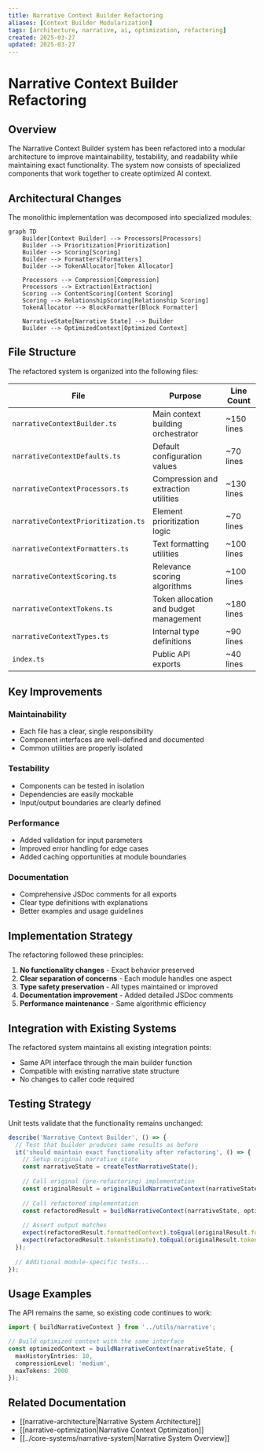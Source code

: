 ```yaml
---
title: Narrative Context Builder Refactoring
aliases: [Context Builder Modularization]
tags: [architecture, narrative, ai, optimization, refactoring]
created: 2025-03-27
updated: 2025-03-27
---
```


# Narrative Context Builder Refactoring

## Overview

The Narrative Context Builder system has been refactored into a modular architecture to improve maintainability, testability, and readability while maintaining exact functionality. The system now consists of specialized components that work together to create optimized AI context.

## Architectural Changes

The monolithic implementation was decomposed into specialized modules:

```mermaid
graph TD
    Builder[Context Builder] --> Processors[Processors]
    Builder --> Prioritization[Prioritization]
    Builder --> Scoring[Scoring]
    Builder --> Formatters[Formatters]
    Builder --> TokenAllocator[Token Allocator]
    
    Processors --> Compression[Compression]
    Processors --> Extraction[Extraction]
    Scoring --> ContentScoring[Content Scoring]
    Scoring --> RelationshipScoring[Relationship Scoring]
    TokenAllocator --> BlockFormatter[Block Formatter]
    
    NarrativeState[Narrative State] --> Builder
    Builder --> OptimizedContext[Optimized Context]
```

## File Structure

The refactored system is organized into the following files:

| File | Purpose | Line Count |
|------|---------|------------|
| `narrativeContextBuilder.ts` | Main context building orchestrator | ~150 lines |
| `narrativeContextDefaults.ts` | Default configuration values | ~70 lines |
| `narrativeContextProcessors.ts` | Compression and extraction utilities | ~130 lines |
| `narrativeContextPrioritization.ts` | Element prioritization logic | ~70 lines |
| `narrativeContextFormatters.ts` | Text formatting utilities | ~100 lines |
| `narrativeContextScoring.ts` | Relevance scoring algorithms | ~100 lines |
| `narrativeContextTokens.ts` | Token allocation and budget management | ~180 lines |
| `narrativeContextTypes.ts` | Internal type definitions | ~90 lines |
| `index.ts` | Public API exports | ~40 lines |

## Key Improvements

### Maintainability
- Each file has a clear, single responsibility
- Component interfaces are well-defined and documented
- Common utilities are properly isolated

### Testability
- Components can be tested in isolation
- Dependencies are easily mockable
- Input/output boundaries are clearly defined

### Performance
- Added validation for input parameters
- Improved error handling for edge cases
- Added caching opportunities at module boundaries

### Documentation
- Comprehensive JSDoc comments for all exports
- Clear type definitions with explanations
- Better examples and usage guidelines

## Implementation Strategy

The refactoring followed these principles:

1. **No functionality changes** - Exact behavior preserved
2. **Clear separation of concerns** - Each module handles one aspect
3. **Type safety preservation** - All types maintained or improved
4. **Documentation improvement** - Added detailed JSDoc comments
5. **Performance maintenance** - Same algorithmic efficiency

## Integration with Existing Systems

The refactored system maintains all existing integration points:

- Same API interface through the main builder function
- Compatible with existing narrative state structure
- No changes to caller code required

## Testing Strategy

Unit tests validate that the functionality remains unchanged:

```typescript
describe('Narrative Context Builder', () => {
  // Test that builder produces same results as before
  it('should maintain exact functionality after refactoring', () => {
    // Setup original narrative state
    const narrativeState = createTestNarrativeState();
    
    // Call original (pre-refactoring) implementation
    const originalResult = originalBuildNarrativeContext(narrativeState, options);
    
    // Call refactored implementation
    const refactoredResult = buildNarrativeContext(narrativeState, options);
    
    // Assert output matches
    expect(refactoredResult.formattedContext).toEqual(originalResult.formattedContext);
    expect(refactoredResult.tokenEstimate).toEqual(originalResult.tokenEstimate);
  });
  
  // Additional module-specific tests...
});
```

## Usage Examples

The API remains the same, so existing code continues to work:

```typescript
import { buildNarrativeContext } from '../utils/narrative';

// Build optimized context with the same interface
const optimizedContext = buildNarrativeContext(narrativeState, {
  maxHistoryEntries: 10,
  compressionLevel: 'medium',
  maxTokens: 2000
});
```

## Related Documentation

- [[narrative-architecture|Narrative System Architecture]]
- [[narrative-optimization|Narrative Context Optimization]]
- [[../core-systems/narrative-system|Narrative System Overview]]